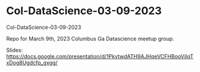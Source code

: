 # Col-DataScience-03-09-2023
Col-DataScience-03-09-2023

Repo for March 9th, 2023 Columbus Ga Datascience meetup group.

Slides: https://docs.google.com/presentation/d/1PkvtwdATH9AJHqeVCFHBooViIqTxDog8Ugdcfp_gxgg/
